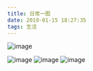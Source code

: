 ```yaml
---
title: 日常一图
date: 2019-01-15 18:27:35
tags: 生活
---
```


![image](https://images.pexels.com/photos/1332043/pexels-photo-1332043.jpeg?auto=compress&cs=tinysrgb&dpr=2&h=750&w=1260)

![image](https://images.pexels.com/photos/1465904/pexels-photo-1465904.jpeg?auto=compress&cs=tinysrgb&dpr=2&w=500)
![image](https://images.pexels.com/photos/1553959/pexels-photo-1553959.jpeg?auto=compress&cs=tinysrgb&dpr=2&h=750&w=1260)
![image](https://images.pexels.com/photos/1749580/pexels-photo-1749580.jpeg?auto=compress&cs=tinysrgb&dpr=2&w=500)